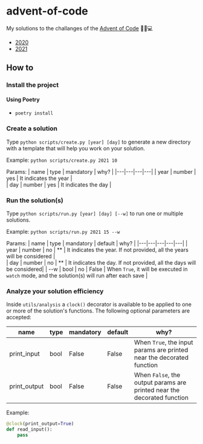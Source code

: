 # advent-of-code
My solutions to the challanges of the [Advent of Code](https://adventofcode.com) 🎅🎄💻
- [2020](https://adventofcode.com/2020)
- [2021](https://adventofcode.com/2021)

## How to

### Install the project

#### Using Poetry
- `poetry install`

### Create a solution
Type `python scripts/create.py [year] [day]` to generate a new directory with a template that will help you work on your solution.

Example: `python scripts/create.py 2021 10`

Params:
| name | type | mandatory | why? | 
|---|---|---|---|
| year | number | yes | It indicates the year |  
| day | number | yes | It indicates the day | 


### Run the solution(s)
Type `python scripts/run.py [year] [day] [--w]` to run one or multiple solutions.

Example: `python scripts/run.py 2021 15 --w`

Params:
| name | type | mandatory | default | why? | 
|---|---|---|---|---|
| year | number | no | ** | It indicates the year. If not provided, all the years will be considered |  
| day | number | no | ** | It indicates the day. If not provided, all the days will be considered| 
| --w | bool | no | False | When `True`, it will be executed in `watch` mode, and the solution(s) will run after each save | 

### Analyze your solution efficiency
Inside `utils/analysis` a `clock()` decorator is available to be applied to one or more of the solution's functions. The following optional parameters are accepted:

| name | type | mandatory | default | why? | 
|---|---|---|---|--|
| print_input | bool | False | False | When `True`, the input params are printed near the decorated function |  
| print_output | bool | False | False | When `False`, the output params are printed near the decorated function | 
  
Example:
```python
@clock(print_output=True)
def read_input():
    pass
```